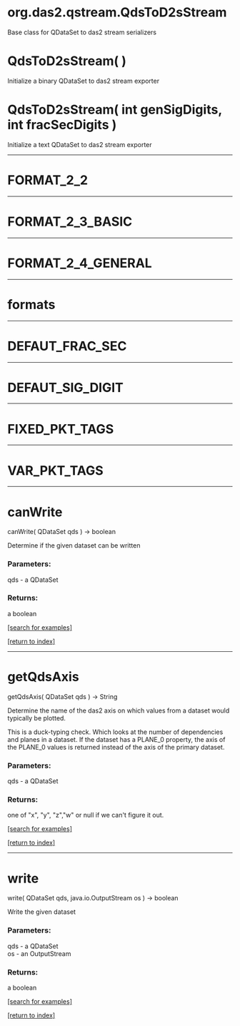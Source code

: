 # org.das2.qstream.QdsToD2sStream

Base class for QDataSet to das2 stream serializers

# QdsToD2sStream( )
Initialize a binary QDataSet to das2 stream exporter

# QdsToD2sStream( int genSigDigits, int fracSecDigits )
Initialize a text QDataSet to das2 stream exporter

***
<a name="FORMAT_2_2"></a>
# FORMAT_2_2



***
<a name="FORMAT_2_3_BASIC"></a>
# FORMAT_2_3_BASIC



***
<a name="FORMAT_2_4_GENERAL"></a>
# FORMAT_2_4_GENERAL



***
<a name="formats"></a>
# formats



***
<a name="DEFAUT_FRAC_SEC"></a>
# DEFAUT_FRAC_SEC



***
<a name="DEFAUT_SIG_DIGIT"></a>
# DEFAUT_SIG_DIGIT



***
<a name="FIXED_PKT_TAGS"></a>
# FIXED_PKT_TAGS



***
<a name="VAR_PKT_TAGS"></a>
# VAR_PKT_TAGS



***
<a name="canWrite"></a>
# canWrite
canWrite( QDataSet qds ) &rarr; boolean

Determine if the given dataset can be written

### Parameters:
qds - a QDataSet

### Returns:
a boolean


<a href="https://github.com/autoplot/dev/search?q=canWrite&unscoped_q=canWrite">[search for examples]</a>

<a href="https://github.com/autoplot/documentation/blob/master/javadoc/index-all.md">[return to index]</a>

***
<a name="getQdsAxis"></a>
# getQdsAxis
getQdsAxis( QDataSet qds ) &rarr; String

Determine the name of the das2 axis on which values from a dataset
 would typically be plotted.
 
 This is a duck-typing check.  Which looks at the number of dependencies 
 and planes in a dataset.  If the dataset has a PLANE_0 property, the axis
 of the PLANE_0 values is returned instead of the axis of the primary
 dataset.

### Parameters:
qds - a QDataSet

### Returns:
one of "x", "y", "z","w" or null if we can't figure it out.

<a href="https://github.com/autoplot/dev/search?q=getQdsAxis&unscoped_q=getQdsAxis">[search for examples]</a>

<a href="https://github.com/autoplot/documentation/blob/master/javadoc/index-all.md">[return to index]</a>

***
<a name="write"></a>
# write
write( QDataSet qds, java.io.OutputStream os ) &rarr; boolean

Write the given dataset

### Parameters:
qds - a QDataSet
<br>os - an OutputStream

### Returns:
a boolean


<a href="https://github.com/autoplot/dev/search?q=write&unscoped_q=write">[search for examples]</a>

<a href="https://github.com/autoplot/documentation/blob/master/javadoc/index-all.md">[return to index]</a>

